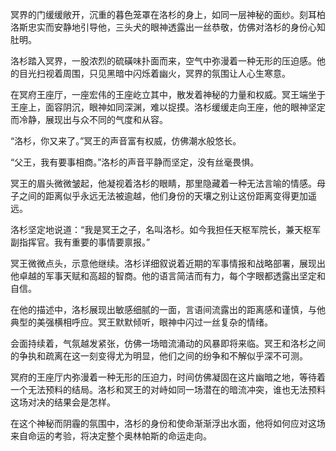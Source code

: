冥界的门缓缓敞开，沉重的暮色笼罩在洛杉的身上，如同一层神秘的面纱。刻耳柏洛斯忠实而安静地引导他，三头犬的眼神透露出一丝恭敬，仿佛对洛杉的身份心知肚明。

洛杉踏入冥界，一股浓烈的硫磺味扑面而来，空气中弥漫着一种无形的压迫感。他的目光扫视着周围，只见黑暗中闪烁着幽火，冥界的氛围让人心生寒意。

在冥府王座厅，一座宏伟的王座屹立其中，散发着神秘的力量和权威。冥王端坐于王座上，面容阴沉，眼神如同深渊，难以捉摸。洛杉缓缓走向王座，他的眼神坚定而冷静，展现出与众不同的气度和从容。

“洛杉，你又来了。”冥王的声音富有权威，仿佛潮水般悠长。

“父王，我有要事相商。”洛杉的声音平静而坚定，没有丝毫畏惧。

冥王的眉头微微皱起，他凝视着洛杉的眼睛，那里隐藏着一种无法言喻的情感。母子之间的距离似乎永远无法被逾越，他们身份的天壤之别让这份距离变得更加遥远。

洛杉坚定地说道：“我是冥王之子，名叫洛杉。如今我担任天枢军院长，兼天枢军副指挥官。我有重要的事情要禀报。”

冥王微微点头，示意他继续。洛杉详细叙说着近期的军事情报和战略部署，展现出他卓越的军事天赋和高超的智商。他的语言简洁而有力，每个字眼都透露出坚定和自信。

在他的描述中，洛杉展现出敏感细腻的一面，言语间流露出的距离感和谨慎，与他典型的美强横相呼应。冥王默默倾听，眼神中闪过一丝复杂的情绪。

会面持续着，气氛越发紧张，仿佛一场暗流涌动的风暴即将来临。冥王和洛杉之间的争执和疏离在这一刻变得尤为明显，他们之间的纷争和不解似乎深不可测。

冥府的王座厅内弥漫着一种无形的压迫力，时间仿佛凝固在这片幽暗之地，等待着一个无法预料的结局。洛杉和冥王的对峙如同一场潜在的暗流冲突，谁也无法预料这场对决的结果会是怎样。

在这个神秘而阴霾的氛围中，洛杉的身份和使命渐渐浮出水面，他将如何应对这场来自命运的考验，将决定整个奥林帕斯的命运走向。